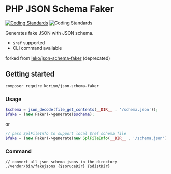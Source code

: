 
# PHP JSON Schema Faker
[![Coding Standards](https://github.com/koriym/php-json-schema-faker/actions/workflows/coding-standards.yml/badge.svg)](https://github.com/koriym/php-json-schema-faker/actions/workflows/coding-standards.yml)
![Coding Standards](https://github.com/koriym/php-json-schema-faker/workflows/Coding%20Standards/badge.svg)

Generates fake JSON with JSON schema.

 * `$ref` supported
 * CLI command available

forked from [leko/json-schema-faker](https://github.com/Leko/php-json-schema-faker) (deprecated)

## Getting started

```bash
composer require koriym/json-schema-faker
```

### Usage

```php
$schema = json_decode(file_get_contents(__DIR__ . '/schema.json'));
$fake = (new Faker)->generate($schema);
```

or

```php
// pass SplFileInfo to support local $ref schema file
$fake = (new Faker)->generate(new SplFileInfo(__DIR__ . '/schema.json'));
```

### Command

```
// convert all json schema jsons in the directory
./vendor/bin/fakejsons {$soruceDir} {$distDir}
```
